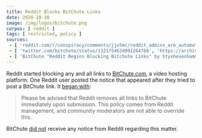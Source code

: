 ```yaml
---
title: Reddit Blocks BitChute Links
date: 2020-10-30
image: /img/logos/bitchute.png
corpos: [ reddit ]
tags: [ restricted, policy ]
sources:
 - [ 'reddit.com/r/conspiracy/comments/jjx5mc/reddit_admins_are_automatically_removing_links_to/', 'https://archive.is/woA8V' ]
 - [ 'twitter.com/bitchute/status/1321754624991264768', 'https://archive.is/l003e' ]
 - [ 'BitChute "Reddit Begins Blocking Bitchute Links" by Styxhexenhammer666 (30 Oct 2020)', 'https://www.bitchute.com/video/c4LtmOxPjCI/' ]
---
```


Reddit started blocking any and all links to
[BitChute.com](https://bitchute.com/), a video hosting platform. One Reddit
user posted the notice that appeared after they tried to post a BitChute link.
It [began with](https://archive.is/woA8V#selection-2193.0-2193.186):

> Please be advised that Reddit removes all links to BitChute immediately upon
> submission. This policy comes from Reddit management, and community
> moderators are not able to override this.

BitChute [did not](https://archive.is/l003e) receive any notice from Reddit
regarding this matter.
